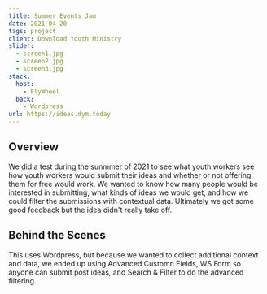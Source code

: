 ```yaml
---
title: Summer Events Jam
date: 2021-04-20
tags: project
client: Download Youth Ministry
slider:
  - screen1.jpg
  - screen2.jpg
  - screen3.jpg
stack:
  host:
    - FlyWheel
  back:
    - Wordpress
url: https://ideas.dym.today
---
```


## Overview

We did a test during the sunmmer of 2021 to see what youth workers see how youth workers would submit their ideas and whether or not offering them for free would work. We wanted to know how many people would be interested in submitting, what kinds of ideas we would get, and how we could filter the submissions with contextual data. Ultimately we got some good feedback but the idea didn't really take off.

## Behind the Scenes

This uses Wordpress, but because we wanted to collect additional context and data, we ended up using Advanced Customn Fields, WS Form so anyone can submit post ideas, and Search & Filter to do the advanced filtering.
